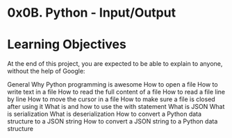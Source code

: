 # 0x0B. Python - Input/Output

# Learning Objectives
At the end of this project, you are expected to be able to explain to anyone, without the help of Google:

General
    Why Python programming is awesome
    How to open a file
    How to write text in a file
    How to read the full content of a file
    How to read a file line by line
    How to move the cursor in a file
    How to make sure a file is closed after using it
    What is and how to use the with statement
    What is JSON
    What is serialization
    What is deserialization
    How to convert a Python data structure to a JSON string
    How to convert a JSON string to a Python data structure